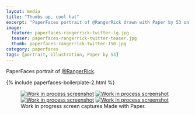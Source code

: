 ```yaml
---
layout: media
title: "Thumbs up, cool hat"
excerpt: "PaperFaces portrait of @RangerRick drawn with Paper by 53 on an iPad."
image: 
  feature: paperfaces-rangerrick-twitter-lg.jpg
  teaser: paperfaces-rangerrick-twitter-teaser.jpg
  thumb: paperfaces-rangerrick-twitter-150.jpg
category: paperfaces
tags: [portrait, illustration, Paper by 53]
---
```


PaperFaces portrait of [@RangerRick](http://twitter.com/RangerRick).

{% include paperfaces-boilerplate-2.html %}

<figure class="third">
  <a href="{{ site.url }}/images/paperfaces-rangerrick-process-1-lg.jpg"><img src="{{ site.url }}/images/paperfaces-rangerrick-process-1-600.jpg" alt="Work in process screenshot"></a>
  <a href="{{ site.url }}/images/paperfaces-rangerrick-process-2-lg.jpg"><img src="{{ site.url }}/images/paperfaces-rangerrick-process-2-600.jpg" alt="Work in process screenshot"></a>
  <a href="{{ site.url }}/images/paperfaces-rangerrick-process-3-lg.jpg"><img src="{{ site.url }}/images/paperfaces-rangerrick-process-3-600.jpg" alt="Work in process screenshot"></a>
  <a href="{{ site.url }}/images/paperfaces-rangerrick-process-4-lg.jpg"><img src="{{ site.url }}/images/paperfaces-rangerrick-process-4-600.jpg" alt="Work in process screenshot"></a>
  <figcaption>Work in progress screen captures Made with Paper.</figcaption>
</figure>